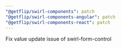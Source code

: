 ```yaml
---
"@getflip/swirl-components": patch
"@getflip/swirl-components-angular": patch
"@getflip/swirl-components-react": patch
---
```


Fix value update issue of swirl-form-control
